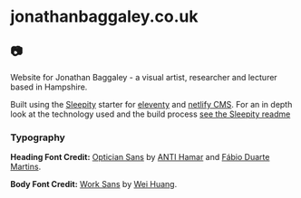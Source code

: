 # jonathanbaggaley.co.uk

## 📷

Website for Jonathan Baggaley - a visual artist, researcher and lecturer based in Hampshire.

Built using the [Sleepity] starter for [eleventy] and [netlify CMS]. For an in depth look at the technology used and the build process [see the Sleepity readme](https://github.com/sleepingkiwi/sleepingkiwi-eleventy#readme)

### Typography

**Heading Font Credit:** [Optician Sans] by [ANTI Hamar](https://instagram.com/anti_hamar) and [Fábio Duarte Martins](https://scannerlicker.net/).

**Body Font Credit:** [Work Sans] by [Wei Huang](https://weiweihuanghuang.github.io/).

[eleventy]: https://www.11ty.io/
[netlify CMS]: https://github.com/netlify/netlify-cms
[Sleepity]: https://github.com/sleepingkiwi/sleepingkiwi-eleventy
[Optician Sans]: https://optician-sans.com/
[Work Sans]: http://weiweihuanghuang.github.io/Work-Sans/
